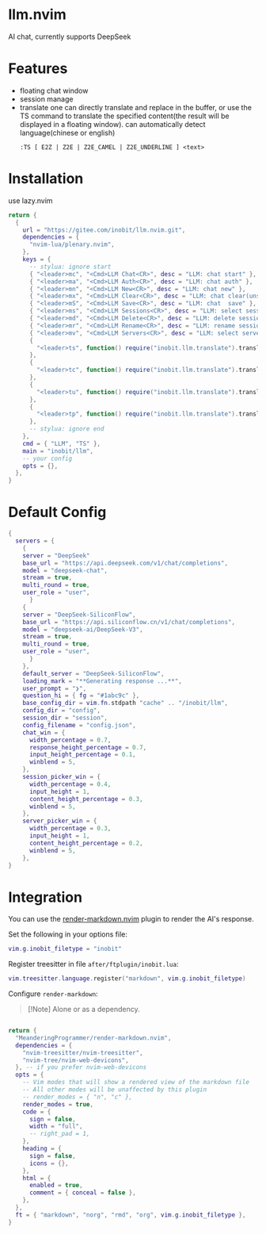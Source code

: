 # llm.nvim

AI chat, currently supports DeepSeek

# Features

- floating chat window
- session manage
- translate
  one can directly translate and replace in the buffer, or use the TS command to translate the specified content(the result will be displayed in a floating window).
  can automatically detect language(chinese or english)
  ```shell
  :TS [ E2Z | Z2E | Z2E_CAMEL | Z2E_UNDERLINE ] <text>
  ```

# Installation

use lazy.nvim

```lua
return {
  {
    url = "https://gitee.com/inobit/llm.nvim.git",
    dependencies = {
      "nvim-lua/plenary.nvim",
    },
    keys = {
      -- stylua: ignore start
      { "<leader>mc", "<Cmd>LLM Chat<CR>", desc = "LLM: chat start" },
      { "<leader>ma", "<Cmd>LLM Auth<CR>", desc = "LLM: chat auth" },
      { "<leader>mn", "<Cmd>LLM New<CR>", desc = "LLM: chat new" },
      { "<leader>mx", "<Cmd>LLM Clear<CR>", desc = "LLM: chat clear(unsaved)" },
      { "<leader>mS", "<Cmd>LLM Save<CR>", desc = "LLM: chat  save" },
      { "<leader>ms", "<Cmd>LLM Sessions<CR>", desc = "LLM: select session" },
      { "<leader>md", "<Cmd>LLM Delete<CR>", desc = "LLM: delete session" },
      { "<leader>mr", "<Cmd>LLM Rename<CR>", desc = "LLM: rename session" },
      { "<leader>mv", "<Cmd>LLM Servers<CR>", desc = "LLM: select server" },
      {
        "<leader>ts", function() require("inobit.llm.translate").translate_in_buffer(true)  end, mode = { "n", "v" }, desc = "LLM: translate and replace",
      },
      {
        "<leader>tc", function() require("inobit.llm.translate").translate_in_buffer(true, "Z2E_CAMEL") end, mode = { "n", "v" }, desc = "LLM: translate to VAR_CAMEL",
      },
      {
        "<leader>tu", function() require("inobit.llm.translate").translate_in_buffer(true, "Z2E_UNDERLINE") end, mode = { "n", "v" }, desc = "LLM: translate to VAR_UNDERLINE",
      },
      {
        "<leader>tp", function() require("inobit.llm.translate").translate_in_buffer(false)  end, mode = { "n", "v" }, desc = "LLM: translate and print",
      },
      -- stylua: ignore end
    },
    cmd = { "LLM", "TS" },
    main = "inobit/llm",
    -- your config
    opts = {},
  },
}
```

# Default Config

```lua
{
  servers = {
    {
    server = "DeepSeek"
    base_url = "https://api.deepseek.com/v1/chat/completions",
    model = "deepseek-chat",
    stream = true,
    multi_round = true,
    user_role = "user",
      }
    {
    server = "DeepSeek-SiliconFlow",
    base_url = "https://api.siliconflow.cn/v1/chat/completions",
    model = "deepseek-ai/DeepSeek-V3",
    stream = true,
    multi_round = true,
    user_role = "user",
      }
    },
    default_server = "DeepSeek-SiliconFlow",
    loading_mark = "**Generating response ...**",
    user_prompt = "❯",
    question_hi = { fg = "#1abc9c" },
    base_config_dir = vim.fn.stdpath "cache" .. "/inobit/llm",
    config_dir = "config",
    session_dir = "session",
    config_filename = "config.json",
    chat_win = {
      width_percentage = 0.7,
      response_height_percentage = 0.7,
      input_height_percentage = 0.1,
      winblend = 5,
    },
    session_picker_win = {
      width_percentage = 0.4,
      input_height = 1,
      content_height_percentage = 0.3,
      winblend = 5,
    },
    server_picker_win = {
      width_percentage = 0.3,
      input_height = 1,
      content_height_percentage = 0.2,
      winblend = 5,
    },
}
```

# Integration

You can use the [render-markdown.nvim](https://github.com/MeanderingProgrammer/render-markdown.nvim) plugin to render the AI's response.

Set the following in your options file:

```lua
vim.g.inobit_filetype = "inobit"
```

Register treesitter in file `after/ftplugin/inobit.lua`:

```lua
vim.treesitter.language.register("markdown", vim.g.inobit_filetype)
```

Configure `render-markdown`:

> [!Note] Alone or as a dependency.

```lua

return {
  "MeanderingProgrammer/render-markdown.nvim",
  dependencies = {
    "nvim-treesitter/nvim-treesitter",
    "nvim-tree/nvim-web-devicons",
  }, -- if you prefer nvim-web-devicons
  opts = {
    -- Vim modes that will show a rendered view of the markdown file
    -- All other modes will be unaffected by this plugin
    -- render_modes = { "n", "c" },
    render_modes = true,
    code = {
      sign = false,
      width = "full",
      -- right_pad = 1,
    },
    heading = {
      sign = false,
      icons = {},
    },
    html = {
      enabled = true,
      comment = { conceal = false },
    },
  },
  ft = { "markdown", "norg", "rmd", "org", vim.g.inobit_filetype },
}
```
